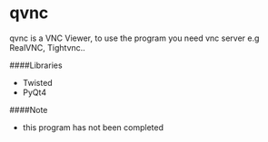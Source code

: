 qvnc
====
qvnc is a VNC Viewer, to use the program you need vnc server e.g RealVNC, Tightvnc..

####Libraries
* Twisted
* PyQt4

####Note
* this program has not been completed 
